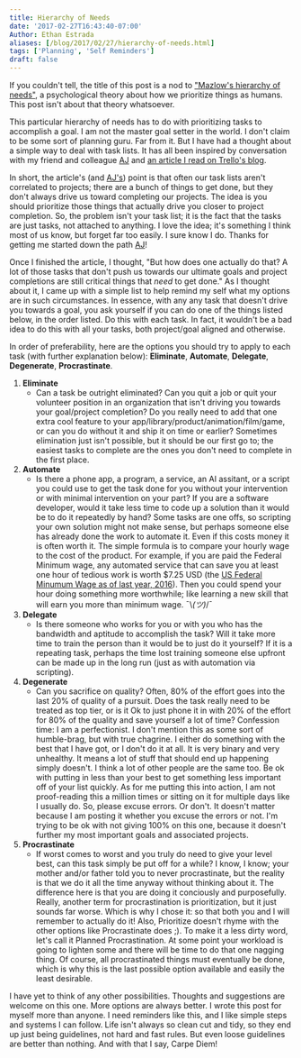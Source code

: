 ```yaml
---
title: Hierarchy of Needs
date: '2017-02-27T16:43:40-07:00'
Author: Ethan Estrada
aliases: [/blog/2017/02/27/hierarchy-of-needs.html]
tags: ['Planning', 'Self Reminders']
draft: false
---
```


If you couldn't tell, the title of this post is a nod to
["Mazlow's hierarchy of needs"](https://en.wikipedia.org/wiki/Maslow%27s_hierarchy_of_needs),
a psychological theory about how we prioritize things as humans. This
post isn't about that theory whatsoever.

<!-- more -->

This particular hierarchy of needs has to do with prioritizing tasks
to accomplish a goal. I am not the master goal setter in the world. I
don't claim to be some sort of planning guru. Far from it. But I have
had a thought about a simple way to deal with task lists. It has all
been inspired by conversation with my friend and colleague
[AJ](http://metapipe.com/team/) and
[an article I read on Trello's blog](http://blog.trello.com/why-your-to-do-list-is-going-nowhere).

In short, the article's (and [AJ's](http://metapipe.com/team/)) point
is that often our task lists aren't correlated to projects; there are
a bunch of things to get done, but they don't always drive us toward
completing our projects.  The idea is you should prioritize those
things that actually drive you closer to project completion. So, the
problem isn't your task list; it is the fact that the tasks are just
tasks, not attached to anything. I love the idea; it's something I
think most of us know, but forget far too easily. I sure know I
do. Thanks for getting me started down the path
[AJ](http://metapipe.com/team/)!

Once I finished the article, I thought, "But how does one actually do
that? A lot of those tasks that don't push us towards our ultimate
goals and project completions are still critical things that _need_ to
get done." As I thought about it, I came up with a simple list to help
remind my self what my options are in such circumstances. In essence,
with any any task that doesn't drive you towards a goal, you ask
yourself if you can do one of the things listed below, in the order
listed. Do this with each task. In fact, it wouldn't be a bad idea to
do this with all your tasks, both project/goal aligned and otherwise.

In order of preferability, here are the options you should try to
apply to each task (with further explanation below): **Eliminate**,
**Automate**, **Delegate**, **Degenerate**, **Procrastinate**.

1. **Eliminate**
   - Can a task be outright eliminated? Can you quit a job or quit
     your volunteer position in an organization that isn't driving you
     towards your goal/project completion? Do you really need to add
     that one extra cool feature to your
     app/library/product/animation/film/game, or can you do without it
     and ship it on time or earlier? Sometimes elimination just isn't
     possible, but it should be our first go to; the easiest tasks to
     complete are the ones you don't need to complete in the first
     place.
2. **Automate**
   - Is there a phone app, a program, a service, an AI assitant, or a
     script you could use to get the task done for you without your
     intervention or with minimal intervention on your part? If you are
     a software developer, would it take less time to code up a solution
     than it would be to do it repeatedly by hand? Some tasks are one
     offs, so scripting your own solution might not make sense, but
     perhaps someone else has already done the work to automate it. Even
     if this costs money it is often worth it. The simple formula is to
     compare your hourly wage to the cost of the product. For example,
     if you are paid the Federal Minimum wage, any automated service
     that can save you at least one hour of tedious work is worth $7.25
     USD (the
     [US Federal Minumum Wage as of last year, 2016](https://www.dol.gov/whd/state/stateMinWageHis.htm)).
     Then you could spend your hour doing something more worthwhile;
     like learning a new skill that will earn you more than minimum
     wage. ¯\\_(ツ)_/¯
3. **Delegate**
   - Is there someone who works for you or with you who has the
     bandwidth and aptitude to accomplish the task? Will it take more
     time to train the person than it would be to just do it yourself?
     If it is a repeating task, perhaps the time lost training someone
     else upfront can be made up in the long run (just as with
     automation via scripting).
4. **Degenerate**
   - Can you sacrifice on quality? Often, 80% of the effort goes into
     the last 20% of quality of a pursuit. Does the task really need to
     be treated as top tier, or is it Ok to just phone it in with 20% of
     the effort for 80% of the quality and save yourself a lot of time?
     Confession time: I am a perfectionist. I don't mention this as some
     sort of humble-brag, but with true chagrine. I either do something
     with the best that I have got, or I don't do it at all. It is very
     binary and very unhealthy. It means a lot of stuff that should end
     up happening simply doesn't. I think a lot of other people are the
     same too. Be ok with putting in less than your best to get
     something less important off of your list quickly. As for me
     putting this into action, I am not proof-reading this a million
     times or sitting on it for multiple days like I usually do. So,
     please excuse errors. Or don't. It doesn't matter because I am
     posting it whether you excuse the errors or not. I'm trying to be
     ok with not giving 100% on this one, because it doesn't further my
     most important goals and associated projects.
5. **Procrastinate**
   - If worst comes to worst and you truly do need to give your level
     best, can this task simply be put off for a while? I know, I know;
     your mother and/or father told you to never procrastinate, but the
     reality is that we do it all the time anyway without thinking about
     it. The difference here is that you are doing it conciously and
     purposefully. Really, another term for procrastination is
     prioritization, but it just sounds far worse. Which is why I chose
     it: so that both you and I will remember to actually do it! Also,
     Prioritize doesn't rhyme with the other options like Procrastinate
     does ;). To make it a less dirty word, let's call it Planned
     Procrastination. At some point your workload is going to lighten
     some and there will be time to do that one nagging thing. Of
     course, all procrastinated things must eventually be done, which is
     why this is the last possible option available and easily the least
     desirable.

I have yet to think of any other possibilities. Thoughts and
suggestions are welcome on this one. More options are always better. I
wrote this post for myself more than anyone. I need reminders like
this, and I like simple steps and systems I can follow. Life isn't
always so clean cut and tidy, so they end up just being guidelines,
not hard and fast rules. But even loose guidelines are better than
nothing. And with that I say, Carpe Diem!
